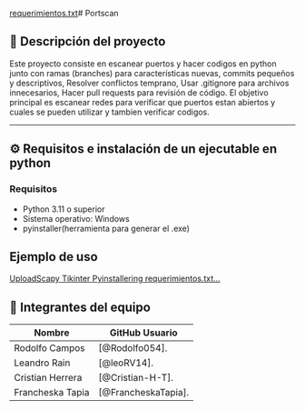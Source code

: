 [requerimientos.txt](https://github.com/user-attachments/files/19799730/requerimientos.txt)# Portscan

## 📌 Descripción del proyecto

Este proyecto consiste en escanear puertos y hacer codigos en python junto con ramas (branches) para características nuevas, commits pequeños y descriptivos, Resolver conflictos temprano, Usar .gitignore para archivos innecesarios, Hacer pull requests para revisión de código. El objetivo principal es escanear redes para verificar que puertos estan abiertos y cuales se pueden utilizar y tambien verificar codigos.

---

## ⚙️ Requisitos e instalación de un ejecutable en python

### Requisitos

- Python 3.11 o superior
- Sistema operativo: Windows
- pyinstaller(herramienta para generar el .exe)



## Ejemplo de uso


[UploadScapy
Tikinter
Pyinstallering requerimientos.txt…]()




## 👥 Integrantes del equipo

| Nombre        | GitHub Usuario        |
|---------------|------------------------|
|Rodolfo Campos| [@Rodolfo054].
|Leandro Rain|   [@leoRV14].
|Cristian Herrera| [@Cristian-H-T].
|Francheska Tapia| [@FrancheskaTapia].



